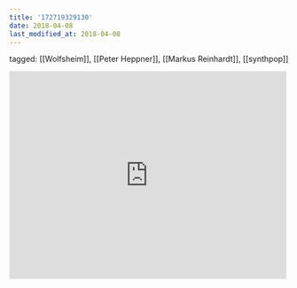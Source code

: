 ```yaml
---
title: '172719329130'
date: 2018-04-08
last_modified_at: 2018-04-08
---
```

tagged: [[Wolfsheim]], [[Peter Heppner]], [[Markus Reinhardt]], [[synthpop]]
<iframe allow="accelerometer; autoplay; clipboard-write; encrypted-media; gyroscope; picture-in-picture" allowfullscreen="" frameborder="0" height="375" id="youtube_iframe" src="https://www.youtube.com/embed/aQUDGl7JR7Y?feature=oembed&amp;enablejsapi=1&amp;origin=https://safe.txmblr.com&amp;wmode=opaque" width="500"></iframe>